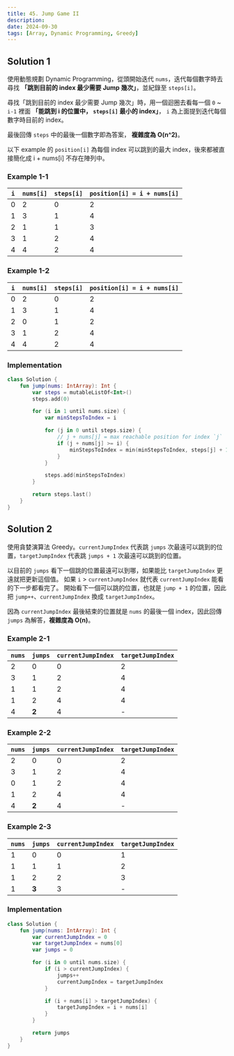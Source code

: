 ```yaml
---
title: 45. Jump Game II
description:
date: 2024-09-30
tags: [Array, Dynamic Programming, Greedy]
---
```


## Solution 1

使用動態規劃 Dynamic Programming，從頭開始迭代 `nums`，迭代每個數字時去尋找 **「跳到目前的 index 最少需要 Jump 幾次」**，並紀錄至 `steps[i]`。

尋找「跳到目前的 index 最少需要 Jump 幾次」時，用一個迴圈去看每一個 `0` ~ `i-1` 裡面 **「能跳到 i 的位置中， `steps[i]` 最小的 index」**， `i` 為上面提到迭代每個數字時目前的 index。

最後回傳 `steps` 中的最後一個數字即為答案， **複雜度為 O(n^2)**。

以下 example 的 `position[i]` 為每個 index 可以跳到的最大 index，後來都被直接簡化成 i + nums[i] 不存在陣列中。

### Example 1-1

| `i` | `nums[i]` | `steps[i]` | `position[i] = i + nums[i]` |
| --- | --------- | ---------- | ----------- |
|   0 |         2 |          0 |           2 |
|   1 |         3 |          1 |           4 |
|   2 |         1 |          1 |           3 |
|   3 |         1 |          2 |           4 |
|   4 |         4 |          2 |           4 |

### Example 1-2

| `i` | `nums[i]` | `steps[i]` | `position[i] = i + nums[i]` |
| --- | --------- | ---------- | ----------- |
|   0 |         2 |          0 |           2 |
|   1 |         3 |          1 |           4 |
|   2 |         0 |          1 |           2 |
|   3 |         1 |          2 |           4 |
|   4 |         4 |          2 |           4 |

### Implementation

```kotlin
class Solution {
    fun jump(nums: IntArray): Int {
        var steps = mutableListOf<Int>()
        steps.add(0)

        for (i in 1 until nums.size) {
            var minStepsToIndex = i

            for (j in 0 until steps.size) {
                // j + nums[j] = max reachable position for index `j`
                if (j + nums[j] >= i) {
                    minStepsToIndex = min(minStepsToIndex, steps[j] + 1)
                }
            }

            steps.add(minStepsToIndex)
        }

        return steps.last()
    }
}
```

## Solution 2

使用貪婪演算法 Greedy。`currentJumpIndex` 代表跳 `jumps` 次最遠可以跳到的位置，`targetJumpIndex` 代表跳 `jumps + 1` 次最遠可以跳到的位置。

以目前的 `jumps` 看下一個跳的位置最遠可以到哪，如果能比 `targetJumpIndex` 更遠就把更新這個值。
如果 `i` > `currentJumpIndex` 就代表 `currentJumpIndex` 能看的下一步都看完了。
開始看下一個可以跳的位置，也就是 `jump + 1` 的位置，因此把 `jump++`、`currentJumpIndex` 換成 `targetJumpIndex`。

因為 `currentJumpIndex` 最後結束的位置就是 `nums` 的最後一個 index，因此回傳 `jumps` 為解答，**複雜度為 O(n)**。

### Example 2-1

| `nums` | `jumps` | `currentJumpIndex` | `targetJumpIndex` |
|---|---|---|---|
| 2 | 0 | 0 | 2 |
| 3 | 1 | 2 | 4 |
| 1 | 1 | 2 | 4 |
| 1 | 2 | 4 | 4 |
| 4 | **2** | 4 | - |

### Example 2-2

| `nums` | `jumps` | `currentJumpIndex` | `targetJumpIndex` |
|---|---|---|---|
| 2 | 0 | 0 | 2 |
| 3 | 1 | 2 | 4 |
| 0 | 1 | 2 | 4 |
| 1 | 2 | 4 | 4 |
| 4 | **2** | 4 | - |

### Example 2-3

| `nums` | `jumps` | `currentJumpIndex` | `targetJumpIndex` |
|---|---|---|---|
| 1 | 0 | 0 | 1 |
| 1 | 1 | 1 | 2 |
| 1 | 2 | 2 | 3 |
| 1 | **3** | 3 | - |

### Implementation

```kotlin
class Solution {
    fun jump(nums: IntArray): Int {
        var currentJumpIndex = 0
        var targetJumpIndex = nums[0]
        var jumps = 0

        for (i in 0 until nums.size) {
            if (i > currentJumpIndex) {
                jumps++
                currentJumpIndex = targetJumpIndex
            }

            if (i + nums[i] > targetJumpIndex) {
                targetJumpIndex = i + nums[i]
            }
        }

        return jumps
    }
}
```
